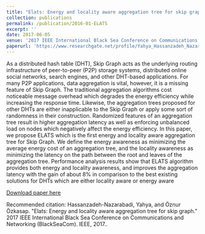 ```yaml
---
title: "Elats: Energy and locality aware aggregation tree for skip graph"
collection: publications
permalink: /publication/2016-01-ELATS
excerpt: ''
date: 2017-06-05
venue: '2017 IEEE International Black Sea Conference on Communications and Networking (BlackSeaCom)'
paperurl: 'https://www.researchgate.net/profile/Yahya_Hassanzadeh_Nazarabadi2/publication/317412557_ELATS_Energy_and_Locality_Aware_Aggregation_Tree_for_Skip_Graph/links/5939707ca6fdcc58ae8365de/ELATS-Energy-and-Locality-Aware-Aggregation-Tree-for-Skip-Graph.pdf'
---
```

As a distributed hash table (DHT), Skip Graph acts as the underlying routing infrastructure of peer-to-peer (P2P) storage systems, distributed online social networks, search engines, and other DHT-based applications. For many P2P applications, data aggregation is vital, however, it is a missing feature of Skip Graph. The traditional aggregation algorithms cost noticeable message overhead which degrades the energy efficiency while increasing the response time. Likewise, the aggregation trees proposed for other DHTs are either inapplicable to the Skip Graph or apply some sort of randomness in their construction. Randomized features of an aggregation tree result in higher aggregation latency as well as enforcing unbalanced load on nodes which negatively affect the energy efficiency. In this paper, we propose ELATS which is the first energy and locality aware aggregation tree for Skip Graph. We define the energy awareness as minimizing the average energy cost of an aggregation tree, and the locality awareness as minimizing the latency on the path between the root and leaves of the aggregation tree. Performance analysis results show that ELATS algorithm provides both energy and locality awareness, and improves the aggregation latency with the gain of about 8% in comparison to the best existing solutions for DHTs which are either locality aware or energy aware

[Download paper here](https://www.researchgate.net/profile/Yahya_Hassanzadeh_Nazarabadi2/publication/317412557_ELATS_Energy_and_Locality_Aware_Aggregation_Tree_for_Skip_Graph/links/5939707ca6fdcc58ae8365de/ELATS-Energy-and-Locality-Aware-Aggregation-Tree-for-Skip-Graph.pdf)

Recommended citation: Hassanzadeh-Nazarabadi, Yahya, and Öznur Özkasap. "Elats: Energy and locality aware aggregation tree for skip graph." 2017 IEEE International Black Sea Conference on Communications and Networking (BlackSeaCom). IEEE, 2017..
